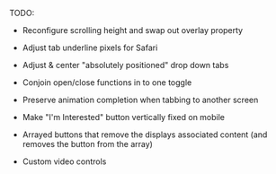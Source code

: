 TODO:

- Reconfigure scrolling height and swap out overlay property

- Adjust tab underline pixels for Safari

-  Adjust & center "absolutely positioned" drop down tabs

- Conjoin open/close functions in to one toggle

- Preserve animation completion when tabbing to another screen

- Make "I'm Interested" button vertically fixed on mobile

- Arrayed buttons that remove the displays associated content (and removes the button from the array)

- Custom video controls
